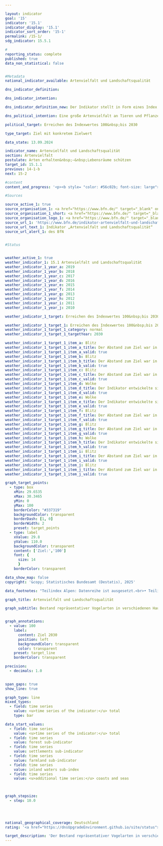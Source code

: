 ```yaml
---

layout: indicator        
goal: '15'        
indicator: '15.1'        
indicator_display: '15.1'        
indicator_sort_order: '15-1'        
permalink: /15-1/        
sdg_indicator: 15.5.1        

#
reporting_status: complete        
published: true        
data_non_statistical: false        


#Metadata        
national_indicator_available: Artenvielfalt und Landschaftsqualität        

dns_indicator_definition:         

dns_indicator_intention:         

dns_indicator_definition_new: Der Indikator stellt in Form eines Index die Bestandsentwicklung für 41&nbsp;ausgewählte Vogelarten dar. Der Indikator bilanziert die Veränderungen der Bestände ausgewählter Vogelarten, die die wichtigsten Nutzungs- und Landschaftstypen in Deutschland (Teilindikatoren zum Agrarland, zu Wäldern, Siedlungen sowie Binnengewässer) repräsentieren.        

dns_political_intention: Eine große Artenvielfalt an Tieren und Pflanzen ist eine wesentliche Voraussetzung für einen leistungsfähigen Naturhaushalt und bildet eine wichtige Lebensgrundlage des Menschen. Steigt die Qualität der Lebensräume in Folge einer Verringerung von Belastungen, einer Verbesserung der Nachhaltigkeit von Nutzungen oder einer erfolgreichen Umsetzung von Maßnahmen des Naturschutzes, drückt sich dies in zunehmenden Bestandszahlen der ausgewählten Vogelarten und damit in einer positiven Entwicklung des Indikators aus. Da neben Vögeln auch andere Arten an eine reichhaltig gegliederte Landschaft mit intakten, nachhaltig genutzten Lebensräumen gebunden sind, bildet der Indikator indirekt auch die Entwicklung zahlreicher weiterer Arten in der Landschaft und die Nachhaltigkeit der Landnutzung ab.        

political_target: Erreichen des Indexwertes 100&nbsp;bis 2030        

type_target: Ziel mit konkretem Zielwert        

data_state: 13.09.2024        

indicator_name: Artenvielfalt und Landschaftsqualität        
section: Artenvielfalt        
postulate: Arten erhalten&nbsp;–&nbsp;Lebensräume schützen        
target_id: 15.1.1        
previous: 14-1-b        
next: 15-2        

#content         
content_and_progress: '<p><b style= "color: #56c02b; font-size: large">15.1&nbsp;Artenvielfalt und Landschaftsqualität</b><br><br>Der Indikator für Artenvielfalt und Landschaftsqualität approximiert die Artenvielfalt sowie die Landschaftsqualität exemplarisch anhand des Bestands ausgewählter Vogelarten. Er stellt die Bestandsentwicklung von 41&nbsp;Vogelarten dar, die repräsentativ für die wichtigsten Landschafts- und Lebensraumtypen in Deutschland sind. Für die Teilindikatoren „Wälder“, „Siedlungen“ und „Binnengewässer“ werden jeweils zehn Arten herangezogen, für das „Agrarland“ elf. Die Teilindikatoren „Küsten und Meere“ (ebenfalls zehn Vogelarten) sowie „Alpen“ werden ergänzend dargestellt, da ihre Entwicklungen in besonderem Maße durch spezifische Schutzmaßnahmen beeinflusst werden. Der Landschaftstyp „Alpen“ wird jedoch aufgrund einer unzureichenden Datengrundlagen derzeit nicht abgebildet.<br><br>Die Bestandsgrößen der Vogelarten werden jährlich im Rahmen von Monitoringprogrammen des Dachverbands Deutscher Avifaunisten (<abbr title="Dachverband Deutscher Avifaunisten" tabindex="0">DDA</abbr>) in Zusammenarbeit mit dem Bundesamt für Naturschutz (<abbr title="Bundesamt für Naturschutz" tabindex="0">BfN</abbr>) erfasst und jeweils in Relation zu festgelegten Zielwerten gesetzt. Diese Zielwerte für das Jahr 2030&nbsp;wurden im Rahmen eines Forschungs- und Entwicklungsvorhabens von einem Expertengremium artspezifisch definiert. Historische Referenzwerte für 1970&nbsp;und 1975&nbsp;wurden auf Basis der Roten Listen rekonstruiert.<br><br>Für jeden Teilindikator wird der arithmetische Mittelwert der Zielerreichung über die jeweils zehn beziehungsweise elf betrachteten Arten gebildet. Der Gesamtindikator ergibt sich aus einer gewichteten Summe der Teilindikatoren, wobei die Gewichtungsfaktoren den Flächenanteilen der jeweiligen Hauptlebensraum- beziehungsweise Landschaftstypen (Agrarland: 49&nbsp;%, Wälder: 29&nbsp;%, Siedlungen: 13&nbsp;%, Binnengewässer: 9&nbsp;%) entsprechen.<br><br>Im Zeitraum 2019&nbsp;bis 2022&nbsp;wurde der Indikator im Rahmen eines Forschungs- und Entwicklungsvorhabens des <abbr title="Bundesamt für Naturschutz" tabindex="0">BfN</abbr> rückwirkend überprüft und überarbeitet. Dabei wurden sowohl die Zielwerte als auch die Artenauswahl aktualisiert, um den aktuellen Rahmenbedingungen Rechnung zu tragen. Die Zeitreihen wurden infolgedessen rückwirkend neu berechnet.<br><br>Obwohl der Indikator auf Vogelarten basiert, spiegelt er indirekt auch die Entwicklung zahlreicher weiterer Arten sowie die Nachhaltigkeit der Landnutzung wider&nbsp;–&nbsp;denn viele Arten sind auf intakte und nachhaltig genutzte Lebensräume angewiesen.<br><br>Der Wert des Gesamtindikators lag 1990&nbsp;deutlich unter den rekonstruierten Werten von 1970&nbsp;und 1975. In den letzten zehn Berichtsjahren (2009&nbsp;bis 2019) setzte sich der Rückgang fort: Der Indikatorwert sank von 82,5&nbsp;% des Zielwerts im Jahr 2009&nbsp;auf 75,3&nbsp;% im Jahr 2019. Bei gleichbleibender Entwicklung wird das politisch festgelegte Ziel für 2030&nbsp;voraussichtlich nicht erreicht.<br><br>Die Entwicklung der Teilindikatoren für die verschiedenen Lebensraumtypen verlief im selben Zeitraum unterschiedlich: Der Teilindikator für Agrarland fiel von 92,3&nbsp;% im Jahr 2009&nbsp;auf 69,9&nbsp;% im Jahr 2019, der für Binnengewässer sank von 84,9&nbsp;% auf 79,9&nbsp;%. <br><br>Demgegenüber entwickelten sich die Teilindikatoren für Wälder und Siedlungen positiv: Der Teilindikator für Wälder stieg von 70,1&nbsp;% (2009) auf 80,9&nbsp;% (2019). Der für Siedlungen verbesserte sich im gleichen Zeitraum von 72,0&nbsp;% auf 80,3&nbsp;%.<br><br>Der Teilindikator für Küsten und Meere, der nicht in den Gesamtindikator einfließt, verzeichnete zwischen 2008&nbsp;und 2018&nbsp;einen Rückgang von 91,3&nbsp;% auf 77,6&nbsp;%. Daten für 2019&nbsp;lagen zum Redaktionsschluss noch nicht vor.</p>'                

#Sources        

source_active_1: true
source_organisation_1: <a href="https://www.bfn.de/" target="_blank" onclick="return confirm_alert('des BfN', 'De')">Bundesamt für Naturschutz</a>
source_organisation_1_short: <a href="https://www.bfn.de/" target="_blank" onclick="return confirm_alert('des BfN', 'De')">Bundesamt für Naturschutz</a>
source_organisation_logo_1: <a href="https://www.bfn.de/" target="_blank" onclick="return confirm_alert('des BfN', 'De')"><img src="https://dnsTestEnvironment.github.io/dns-indicators/public/OrgImgDe/bfn.png" alt="Bundesamt für Naturschutz" title=" Klicken Sie hier um zur Homepage der Organisation Bundesamt für Naturschutz zu gelangen." style="height:60px; width:148px; border:transparent"/></a>
source_url_1: 'https://www.bfn.de/indikator-artenvielfalt-und-landschaftsqualitaet'
source_url_text_1: Indikator „Artenvielfalt und Landschaftsqualität“
source_url_alert_1: des BfN
        

#Status        


weather_active_1: true
weather_indicator_1: 15.1 Artenvielfalt und Landschaftsqualität
weather_indicator_1_year_a: 2019
weather_indicator_1_year_b: 2018
weather_indicator_1_year_c: 2017
weather_indicator_1_year_d: 2016
weather_indicator_1_year_e: 2015
weather_indicator_1_year_f: 2014
weather_indicator_1_year_g: 2013
weather_indicator_1_year_h: 2012
weather_indicator_1_year_i: 2011
weather_indicator_1_year_j: 2010

weather_indicator_1_target: Erreichen des Indexwertes 100&nbsp;bis 2030

weather_indicator_1_target_1: Erreichen des Indexwertes 100&nbsp;bis 2030
weather_indicator_1_target_1_category: normal
weather_indicator_1_target_1_targetYear: 2030

weather_indicator_1_target_1_item_a: Blitz
weather_indicator_1_target_1_item_a_title: Der Abstand zum Ziel war in 2019 konstant hoch oder hat sich vergrößert. Der Indikator entwickelte sich also nicht in die gewünschte Richtung.
weather_indicator_1_target_1_item_a_valid: true
weather_indicator_1_target_1_item_b: Blitz
weather_indicator_1_target_1_item_b_title: Der Abstand zum Ziel war in 2018 konstant hoch oder hat sich vergrößert. Der Indikator entwickelte sich also nicht in die gewünschte Richtung.
weather_indicator_1_target_1_item_b_valid: true
weather_indicator_1_target_1_item_c: Blitz
weather_indicator_1_target_1_item_c_title: Der Abstand zum Ziel war in 2017 konstant hoch oder hat sich vergrößert. Der Indikator entwickelte sich also nicht in die gewünschte Richtung.
weather_indicator_1_target_1_item_c_valid: true
weather_indicator_1_target_1_item_d: Wolke
weather_indicator_1_target_1_item_d_title: Der Indikator entwickelte sich in 2016 zwar in die gewünschte Richtung auf das Ziel zu, bei Fortsetzung der Entwicklung wäre das Ziel im Zieljahr aber um mehr als 20 % der Differenz zwischen Zielwert und dem Wert aus 2016 verfehlt worden.
weather_indicator_1_target_1_item_d_valid: true
weather_indicator_1_target_1_item_e: Wolke
weather_indicator_1_target_1_item_e_title: Der Indikator entwickelte sich in 2015 zwar in die gewünschte Richtung auf das Ziel zu, bei Fortsetzung der Entwicklung wäre das Ziel im Zieljahr aber um mehr als 20 % der Differenz zwischen Zielwert und dem Wert aus 2015 verfehlt worden.
weather_indicator_1_target_1_item_e_valid: true
weather_indicator_1_target_1_item_f: Blitz
weather_indicator_1_target_1_item_f_title: Der Abstand zum Ziel war in 2014 konstant hoch oder hat sich vergrößert. Der Indikator entwickelte sich also nicht in die gewünschte Richtung.
weather_indicator_1_target_1_item_f_valid: true
weather_indicator_1_target_1_item_g: Blitz
weather_indicator_1_target_1_item_g_title: Der Abstand zum Ziel war in 2013 konstant hoch oder hat sich vergrößert. Der Indikator entwickelte sich also nicht in die gewünschte Richtung.
weather_indicator_1_target_1_item_g_valid: true
weather_indicator_1_target_1_item_h: Wolke
weather_indicator_1_target_1_item_h_title: Der Indikator entwickelte sich in 2012 zwar in die gewünschte Richtung auf das Ziel zu, bei Fortsetzung der Entwicklung wäre das Ziel im Zieljahr aber um mehr als 20 % der Differenz zwischen Zielwert und dem Wert aus 2012 verfehlt worden.
weather_indicator_1_target_1_item_h_valid: true
weather_indicator_1_target_1_item_i: Blitz
weather_indicator_1_target_1_item_i_title: Der Abstand zum Ziel war in 2011 konstant hoch oder hat sich vergrößert. Der Indikator entwickelte sich also nicht in die gewünschte Richtung.
weather_indicator_1_target_1_item_i_valid: true
weather_indicator_1_target_1_item_j: Blitz
weather_indicator_1_target_1_item_j_title: Der Abstand zum Ziel war in 2010 konstant hoch oder hat sich vergrößert. Der Indikator entwickelte sich also nicht in die gewünschte Richtung.
weather_indicator_1_target_1_item_j_valid: true        

graph_target_points:
  - type: box
    xMin: 29.6535
    xMax: 30.3465
    yMin: 0
    yMax: 100
    borderColor: "#337319"
    backgroundColor: transparent
    borderDash: [1, 0]
    borderWidth: 2
    preset: target_points
  - type: label
    xValue: 29.8
    yValue: 110.0
    backgroundColor: transparent
    content: ['Ziel:','100']
    font: {
      size: 14
      }
    borderColor: transparent        

data_show_map: false        
copyright: '&copy; Statistisches Bundesamt (Destatis), 2025'        

data_footnotes: "Teilindex Alpen: Datenreihe ist ausgesetzt.<br>• Teilindex Binnengewässer sowie Küsten und Meere: Einzelne Jahre extrapolierte Daten."        

graph_title: Artenvielfalt und Landschaftsqualität        

graph_subtitle: Bestand repräsentativer Vogelarten in verschiedenen Hauptlebensraum- und Landschaftstypen        


graph_annotations:
  - value: 100
    label:
      content: Ziel 2030
      position: left
      backgroundColor: transparent
      color: transparent
    preset: target_line
    borderColor: transparent        

precision: 
  - decimals: 1.0
            

span_gaps: true        
show_line: true        

graph_type: line        
mixed_types:
  - field: time series
    value: <u>time series of the indicator:</u> total
    type: bar        

data_start_values: 
  - field: time series
    value: <u>time series of the indicator:</u> total
  - field: time series
    value: forest sub-indicator
  - field: time series
    value: settlements sub-indicator
  - field: time series
    value: farmland sub-indicator
  - field: time series
    value: inland waters sub-index
  - field: time series
    value: <u>additional time series:</u> coasts and seas        

        

graph_stepsize: 
  - step: 10.0
            

                        

national_geographical_coverage: Deutschland                
rating: '<a href="https://dnsUpgradeEnvironment.github.io/site/status"><img src="https://sdg-indikatoren.de/public/Wettersymbole/Blitz.png" title="Der Abstand zum Ziel war in 2019 konstant hoch oder hat sich vergrößert. Der Indikator entwickelte sich also nicht in die gewünschte Richtung." alt="Wettersymbol Blitz"/></a>'        

target_description: 'Der Bestand repräsentativer Vogelarten in verschiedenen Hauptlebensraum- und Landschaftstypen soll bis 2030&nbsp;auf mindestens den Indexwert 100&nbsp;gesteigert werden.<br><br>Ausgehend von der Zielformulierung wird der Indikator 15.1&nbsp;für das Jahr 2019&nbsp;mit "Gewitter" bewertet, weil sich die Indikatorwerte im Durchschnitt der letzte sechs Jahre nicht in die gewünschte Richtung entwickelt haben.<br><br><u>Hinweis:</u> Aufgrund der Berechnungsmethodik des Indikators wird bei der Bewertung des Ziels davon abgewichen, den Zielwert als jährlich zu erfüllendes Ziel anzusehen, wenn der Zielwert vorzeitig erreicht wurde (wie hier vor 2001&nbsp;der Fall).'        
---
```


